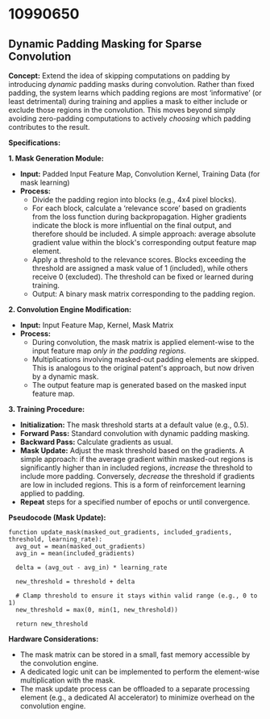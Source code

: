 # 10990650

## Dynamic Padding Masking for Sparse Convolution

**Concept:** Extend the idea of skipping computations on padding by introducing *dynamic* padding masks during convolution. Rather than fixed padding, the system learns which padding regions are most ‘informative’ (or least detrimental) during training and applies a mask to either include or exclude those regions in the convolution. This moves beyond simply avoiding zero-padding computations to actively *choosing* which padding contributes to the result.

**Specifications:**

**1. Mask Generation Module:**

*   **Input:** Padded Input Feature Map, Convolution Kernel, Training Data (for mask learning)
*   **Process:**
    *   Divide the padding region into blocks (e.g., 4x4 pixel blocks).
    *   For each block, calculate a ‘relevance score’ based on gradients from the loss function during backpropagation.  Higher gradients indicate the block is more influential on the final output, and therefore should be included.  A simple approach: average absolute gradient value within the block's corresponding output feature map element.
    *   Apply a threshold to the relevance scores. Blocks exceeding the threshold are assigned a mask value of 1 (included), while others receive 0 (excluded). The threshold can be fixed or learned during training.
    *   Output: A binary mask matrix corresponding to the padding region.

**2. Convolution Engine Modification:**

*   **Input:** Input Feature Map, Kernel, Mask Matrix
*   **Process:**
    *   During convolution, the mask matrix is applied element-wise to the input feature map *only in the padding regions*.
    *   Multiplications involving masked-out padding elements are skipped. This is analogous to the original patent's approach, but now driven by a dynamic mask.
    *   The output feature map is generated based on the masked input feature map.

**3. Training Procedure:**

*   **Initialization:** The mask threshold starts at a default value (e.g., 0.5).
*   **Forward Pass:** Standard convolution with dynamic padding masking.
*   **Backward Pass:**  Calculate gradients as usual.
*   **Mask Update:** Adjust the mask threshold based on the gradients.  A simple approach: if the average gradient within masked-out regions is significantly higher than in included regions, *increase* the threshold to include more padding. Conversely, *decrease* the threshold if gradients are low in included regions.  This is a form of reinforcement learning applied to padding.
*   **Repeat** steps for a specified number of epochs or until convergence.

**Pseudocode (Mask Update):**

```
function update_mask(masked_out_gradients, included_gradients, threshold, learning_rate):
  avg_out = mean(masked_out_gradients)
  avg_in = mean(included_gradients)

  delta = (avg_out - avg_in) * learning_rate

  new_threshold = threshold + delta

  # Clamp threshold to ensure it stays within valid range (e.g., 0 to 1)
  new_threshold = max(0, min(1, new_threshold))

  return new_threshold
```

**Hardware Considerations:**

*   The mask matrix can be stored in a small, fast memory accessible by the convolution engine.
*   A dedicated logic unit can be implemented to perform the element-wise multiplication with the mask.
*   The mask update process can be offloaded to a separate processing element (e.g., a dedicated AI accelerator) to minimize overhead on the convolution engine.